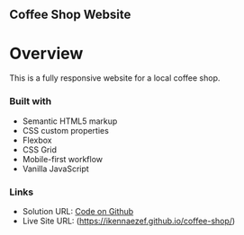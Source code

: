 ## Coffee Shop Website

# Overview

This is a fully responsive website for a local coffee shop.

### Built with

- Semantic HTML5 markup
- CSS custom properties
- Flexbox
- CSS Grid
- Mobile-first workflow
- Vanilla JavaScript

### Links

- Solution URL: [Code on Github](https://github.com/ikennaezef/coffee-shop)
- Live Site URL: (https://ikennaezef.github.io/coffee-shop/)